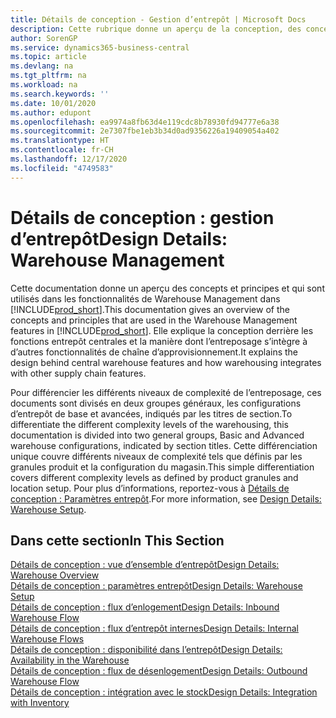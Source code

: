 ```yaml
---
title: Détails de conception - Gestion d’entrepôt | Microsoft Docs
description: Cette rubrique donne un aperçu de la conception, des concepts et des principes associés aux fonctionnalités de gestion d’entrepôt dans Business Central.
author: SorenGP
ms.service: dynamics365-business-central
ms.topic: article
ms.devlang: na
ms.tgt_pltfrm: na
ms.workload: na
ms.search.keywords: ''
ms.date: 10/01/2020
ms.author: edupont
ms.openlocfilehash: ea9974a8fb63d4e119cdc8b78930fd94777e6a38
ms.sourcegitcommit: 2e7307fbe1eb3b34d0ad9356226a19409054a402
ms.translationtype: HT
ms.contentlocale: fr-CH
ms.lasthandoff: 12/17/2020
ms.locfileid: "4749583"
---
```

# <a name="design-details-warehouse-management"></a><span data-ttu-id="85640-103">Détails de conception : gestion d’entrepôt</span><span class="sxs-lookup"><span data-stu-id="85640-103">Design Details: Warehouse Management</span></span>
<span data-ttu-id="85640-104">Cette documentation donne un aperçu des concepts et principes et qui sont utilisés dans les fonctionnalités de Warehouse Management dans [!INCLUDE[prod_short](includes/prod_short.md)].</span><span class="sxs-lookup"><span data-stu-id="85640-104">This documentation gives an overview of the concepts and principles that are used in the Warehouse Management features in [!INCLUDE[prod_short](includes/prod_short.md)].</span></span> <span data-ttu-id="85640-105">Elle explique la conception derrière les fonctions entrepôt centrales et la manière dont l’entreposage s’intègre à d’autres fonctionnalités de chaîne d’approvisionnement.</span><span class="sxs-lookup"><span data-stu-id="85640-105">It explains the design behind central warehouse features and how warehousing integrates with other supply chain features.</span></span>  

<span data-ttu-id="85640-106">Pour différencier les différents niveaux de complexité de l’entreposage, ces documents sont divisés en deux groupes généraux, les configurations d’entrepôt de base et avancées, indiqués par les titres de section.</span><span class="sxs-lookup"><span data-stu-id="85640-106">To differentiate the different complexity levels of the warehousing, this documentation is divided into two general groups, Basic and Advanced warehouse configurations, indicated by section titles.</span></span> <span data-ttu-id="85640-107">Cette différenciation unique couvre différents niveaux de complexité tels que définis par les granules produit et la configuration du magasin.</span><span class="sxs-lookup"><span data-stu-id="85640-107">This simple differentiation covers different complexity levels as defined by product granules and location setup.</span></span> <span data-ttu-id="85640-108">Pour plus d’informations, reportez\-vous à [Détails de conception : Paramètres entrepôt](design-details-warehouse-setup.md).</span><span class="sxs-lookup"><span data-stu-id="85640-108">For more information, see [Design Details: Warehouse Setup](design-details-warehouse-setup.md).</span></span>  

## <a name="in-this-section"></a><span data-ttu-id="85640-109">Dans cette section</span><span class="sxs-lookup"><span data-stu-id="85640-109">In This Section</span></span>  
[<span data-ttu-id="85640-110">Détails de conception : vue d’ensemble d’entrepôt</span><span class="sxs-lookup"><span data-stu-id="85640-110">Design Details: Warehouse Overview</span></span>](design-details-warehouse-overview.md)  
[<span data-ttu-id="85640-111">Détails de conception : paramètres entrepôt</span><span class="sxs-lookup"><span data-stu-id="85640-111">Design Details: Warehouse Setup</span></span>](design-details-warehouse-setup.md)  
[<span data-ttu-id="85640-112">Détails de conception : flux d’enlogement</span><span class="sxs-lookup"><span data-stu-id="85640-112">Design Details: Inbound Warehouse Flow</span></span>](design-details-inbound-warehouse-flow.md)  
[<span data-ttu-id="85640-113">Détails de conception : flux d’entrepôt internes</span><span class="sxs-lookup"><span data-stu-id="85640-113">Design Details: Internal Warehouse Flows</span></span>](design-details-internal-warehouse-flows.md)  
[<span data-ttu-id="85640-114">Détails de conception : disponibilité dans l’entrepôt</span><span class="sxs-lookup"><span data-stu-id="85640-114">Design Details: Availability in the Warehouse</span></span>](design-details-availability-in-the-warehouse.md)  
[<span data-ttu-id="85640-115">Détails de conception : flux de désenlogement</span><span class="sxs-lookup"><span data-stu-id="85640-115">Design Details: Outbound Warehouse Flow</span></span>](design-details-outbound-warehouse-flow.md)  
[<span data-ttu-id="85640-116">Détails de conception : intégration avec le stock</span><span class="sxs-lookup"><span data-stu-id="85640-116">Design Details: Integration with Inventory</span></span>](design-details-integration-with-inventory.md)
